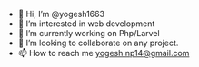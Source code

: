 - 👋 Hi, I’m @yogesh1663
- 👀 I’m interested in web development
- 🌱 I’m currently working on Php/Larvel
- 💞️ I’m looking to collaborate on any project.
- 📫 How to reach me yogesh.np14@gmail.com

<!---
yogesh1663/yogesh1663 is a ✨ special ✨ repository because its `README.md` (this file) appears on your GitHub profile.
You can click the Preview link to take a look at your changes.
--->

